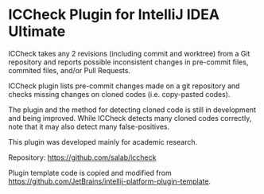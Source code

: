 <!-- Plugin description -->
# ICCheck Plugin for IntelliJ IDEA Ultimate

ICCheck takes any 2 revisions (including commit and worktree) from a Git repository
and reports possible inconsistent changes in pre-commit files, commited files, and/or Pull Requests.

ICCheck plugin lists pre-commit changes made on a git repository
and checks missing changes on cloned codes (i.e. copy-pasted codes).

The plugin and the method for detecting cloned code is still in development and being improved.
While ICCheck detects many cloned codes correctly, note that it may also detect many false-positives.

This plugin was developed mainly for academic research.

Repository: https://github.com/salab/iccheck
<!-- Plugin description end -->

Plugin template code is copied and modified from
https://github.com/JetBrains/intellij-platform-plugin-template.
